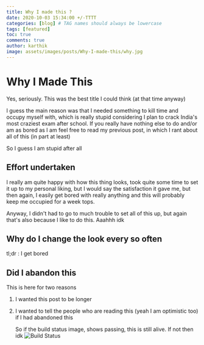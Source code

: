 ```yaml
---
title: Why I made this ?
date: 2020-10-03 15:34:00 +/-TTTT
categories: [blog] # TAG names should always be lowercase
tags: [featured]
toc: true
comments: true
author: karthik
image: assets/images/posts/Why-I-made-this/why.jpg
---
```


# Why I Made This

Yes, seriously. This was the best title I could think (at that time anyway)

I guess the main reason was that I needed something to kill time and occupy
myself with, which is really stupid considering I plan to crack India's most
craziest exam after school. If you really have nothing else to do and/or am as
bored as I am feel free to read my previous post, in which I rant about all of
this (in part at least)

So I guess I am stupid after all

## Effort undertaken

I really am quite happy with how this thing looks, took quite some time to set
it up to my personal liking, but I would say the satisfaction it gave me, but
then again, I easily get bored with really anything and this will probably keep
me occupied for a week tops.

Anyway, I didn't had to go to much trouble to set all of this up, but again
that's also because I like to do this. Aaahhh idk

## Why do I change the look every so often

tl;dr : I get bored

## Did I abandon this

This is here for two reasons

1. I wanted this post to be longer

2. I wanted to tell the people who are reading this (yeah I am optimistic too)
   if I had abandoned this

   So if the build status image, shows passing, this is still alive. If not then
   idk
   ![Build Status](https://api.travis-ci.com/dopewind/dopewind.github.io.svg?branch=master)
